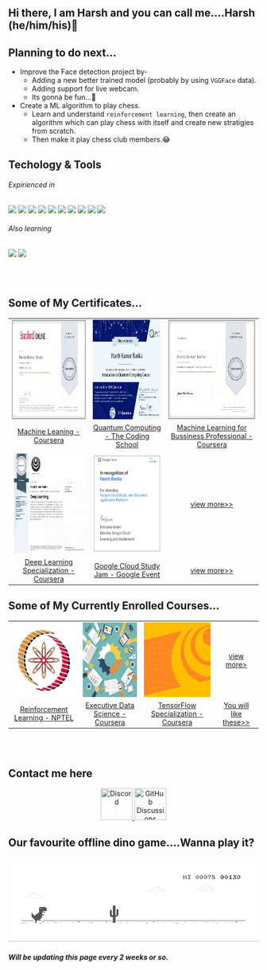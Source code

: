 ## Hi there, I am Harsh and you can call me....Harsh (he/him/his)👋



## Planning to do next...
* Improve the Face detection project by-
   * Adding a new better trained model (probably by using `VGGFace` data).
   * Adding support for live webcam.
   * Its gonna be fun...🤩
* Create a ML algorithm to play chess.
  * Learn and understand `reinforcement learning`, then create an algorithm which can play chess with itself and create new stratigies from scratch.
  * Then make it play chess club members.😂



## Techology & Tools

###### Expirienced in
![](https://img.shields.io/badge/OS-Windows-informational?style=flat&logo=Windows&logoColor=white&color=2bbc8a) 
![](https://img.shields.io/badge/Code-Python-informational?style=flat&logo=python&logoColor=white&color=2bbc8a) 
![](https://img.shields.io/badge/Code-HTML-informational?style=flat&logo=HTML5&logoColor=white&color=2bbc8a) 
![](https://img.shields.io/badge/Code-Java-informational?style=flat&logo=java&logoColor=white&color=2bbc8a) 
![](https://img.shields.io/badge/Code-Octave-informational?style=flat&logo=Octave&logoColor=white&color=2bbc8a) 
![](https://img.shields.io/badge/Editor-Google_Colab-informational?style=flat&logo=Google-Colab&logoColor=white&color=2bbc8a) 
![](https://img.shields.io/badge/Editor-Jupyter-informational?style=flat&logo=Jupyter&logoColor=white&color=2bbc8a) 
![](https://img.shields.io/badge/Cloud-Google_Cloud_Platform-informational?style=flat&logo=Google-Cloud&logoColor=white&color=2bbc8a) 
![](https://img.shields.io/badge/Tool-Android_Studio-informational?style=flat&logo=Android-Studio&logoColor=white&color=2bbc8a) 
![](https://img.shields.io/badge/Tool-TensorFlow-informational?style=flat&logo=Tensorflow&logoColor=white&color=2bbc8a) 

###### Also learning
![](https://img.shields.io/badge/Cloud-Microsoft_Azure-informational?style=flat&logo=Microsoft-Azure&logoColor=white&color=2bbc8a)
![](https://img.shields.io/badge/Editor-Visual_Studio_Code-informational?style=flat&logo=Visual-Studio-Code&logoColor=white&color=2bbc8a)

<br/><br/>
## Some of My Certificates...
|  |  |  |
| :-: | :-: | :-: |
| [<img src="certificates/Coursera Course- Machine Learning by Stanford.png" height="200px">](https://github.com/LordHarsh/LordHarsh/blob/main/certificates/README.md#this-my-first-course-related-to-machine-learning "Alt+click") | [<img src="certificates/TCS Course- Qubit by Qubit Introduction to Quantum Computing-1.png" height="200px">](https://github.com/LordHarsh/LordHarsh/blob/main/certificates/README.md#the-coding-school-codeconnects "Alt+click") | [<img src="certificates/Coursera Course- Machine Learning for Bussiness Professional.png" height="200px">](https://github.com/LordHarsh/LordHarsh/blob/main/certificates/README.md#machine-learning-for-business "Alt+click")
| [Machine Leaning - Coursera](https://github.com/LordHarsh/LordHarsh/blob/main/certificates/README.md#this-my-first-course-related-to-machine-learning "Alt+click") | [Quantum Computing - The Coding School](https://github.com/LordHarsh/LordHarsh/blob/main/certificates/README.md#the-coding-school-codeconnects "Alt+click") |  [Machine Learning for Bussiness Professional - Coursera](https://github.com/LordHarsh/LordHarsh/blob/main/certificates/README.md#machine-learning-for-business "Alt+click")  |
|  |  |  |
|[<img src="certificates/Coursera Specialization- Deep Learning.png" height="200px">](https://github.com/LordHarsh/LordHarsh/blob/main/certificates/README.md#this-is-my-favourite-one-here-i-got-to-make-many-many-projects-including-cat-vs-dog-recognition-system-face-recognition-art-generation-and-more-there-were-also-some-case-studies-unluckily-i-cant-share-the-code-due-to-the-courseras-honour-policy "Alt+click") | [<img src="certificates/Event- Google Cloud Study Jam_ Business Application Platform.png" height="200px">](https://github.com/LordHarsh/LordHarsh/blob/main/certificates/README.md#events "Alt+click") | [view more>>](https://github.com/LordHarsh/LordHarsh/tree/main/certificates#my-computer-related-certificates "Alt+click") |
| [Deep Learning Specialization - Coursera](https://github.com/LordHarsh/LordHarsh/blob/main/certificates/README.md#this-is-my-favourite-one-here-i-got-to-make-many-many-projects-including-cat-vs-dog-recognition-system-face-recognition-art-generation-and-more-there-were-also-some-case-studies-unluckily-i-cant-share-the-code-due-to-the-courseras-honour-policy "Alt+click") | [Google Cloud Study Jam - Google Event](https://github.com/LordHarsh/LordHarsh/blob/main/certificates/README.md#events "Alt+click") |  [view more>>](https://github.com/LordHarsh/LordHarsh/tree/main/certificates#my-computer-related-certificates "Alt+click")  |


## Some of My Currently Enrolled Courses...
|  |  |  |  |
| :-: | :-: | :-: | :-: |
|[<img src="other_courses/NPTEL_logo_128.png" height="150px">](https://github.com/LordHarsh/LordHarsh/blob/main/other_courses/README.md#swayam "Alt+click") | [<img src="other_courses/Executive Data Science.jpg" height="150px">](https://github.com/LordHarsh/LordHarsh/blob/main/other_courses/README.md#coursera "Alt+click") | [<img src="other_courses/Deeplearning_ai_tensorflow.jpg" height="150px">](https://github.com/LordHarsh/LordHarsh/blob/main/other_courses/README.md#coursera "Alt+click") | [view more>](https://github.com/LordHarsh/LordHarsh/blob/main/other_courses/README.md#work-in-progress "Alt+click") |
| [Reinforcement Learning - NPTEL](https://github.com/LordHarsh/LordHarsh/blob/main/other_courses/README.md#swayam "Alt+click")  | [Executive Data Science - Coursera](https://github.com/LordHarsh/LordHarsh/blob/main/other_courses/README.md#coursera "Alt+click") |  [TensorFlow Specialization - Coursera](https://github.com/LordHarsh/LordHarsh/blob/main/other_courses/README.md#coursera "Alt+click")  |  [You will like these>>](https://github.com/LordHarsh/LordHarsh/blob/main/other_courses/README.md#work-in-progress "Alt+click")  |


<br/><br/>
## Contact me here
<p align="center">
<a href="https://discord.com/users/724273880906203157/">
<img src="https://simpleicons.org/icons/discord.svg" title="Discord" width=64 height=64>
</a> <b>&#9</b>
<a href="https://github.com/LordHarsh/LordHarsh/discussions/1">
<img src="https://simpleicons.org/icons/github.svg" title="GitHub Discussions" width=64 height=64>
</a>


<br>


## Our favourite offline dino game....Wanna play it?

![image](dino.gif  "To play it turn off your internet😂")

##### Will be updating this page every 2 weeks or so.

<!--
**LordHarsh/LordHarsh** is a ✨ _special_ ✨ repository because its `README.md` (this file) appears on your GitHub profile.

Here are some ideas to get you started:

- 🔭 I’m currently working on ...
- 🌱 I’m currently learning ...
- 👯 I’m looking to collaborate on ...
- 🤔 I’m looking for help with ...
- 💬 Ask me about ...
- 📫 How to reach me: ...
- 😄 Pronouns: ...
- ⚡ Fun fact: ...
-->
